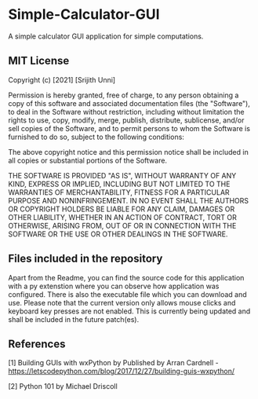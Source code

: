 # Simple-Calculator-GUI
A simple calculator GUI application for simple computations.

## MIT License

Copyright (c) [2021] [Srijith Unni]

Permission is hereby granted, free of charge, to any person obtaining a copy
of this software and associated documentation files (the "Software"), to deal
in the Software without restriction, including without limitation the rights
to use, copy, modify, merge, publish, distribute, sublicense, and/or sell
copies of the Software, and to permit persons to whom the Software is
furnished to do so, subject to the following conditions:

The above copyright notice and this permission notice shall be included in all
copies or substantial portions of the Software.

THE SOFTWARE IS PROVIDED "AS IS", WITHOUT WARRANTY OF ANY KIND, EXPRESS OR
IMPLIED, INCLUDING BUT NOT LIMITED TO THE WARRANTIES OF MERCHANTABILITY,
FITNESS FOR A PARTICULAR PURPOSE AND NONINFRINGEMENT. IN NO EVENT SHALL THE
AUTHORS OR COPYRIGHT HOLDERS BE LIABLE FOR ANY CLAIM, DAMAGES OR OTHER
LIABILITY, WHETHER IN AN ACTION OF CONTRACT, TORT OR OTHERWISE, ARISING FROM,
OUT OF OR IN CONNECTION WITH THE SOFTWARE OR THE USE OR OTHER DEALINGS IN THE
SOFTWARE.

## Files included in the repository
Apart from the Readme, you can find the source code for this application with a py extenstion where you can observe how application was configured.
There is also the executable file which you can download and use. Please note that the current version only allows mouse clicks and keyboard key presses are not enabled. This is currently being updated and shall be included in the future patch(es).

## References
[1] Building GUIs with wxPython by Published by Arran Cardnell - https://letscodepython.com/blog/2017/12/27/building-guis-wxpython/

[2] Python 101 by Michael Driscoll
